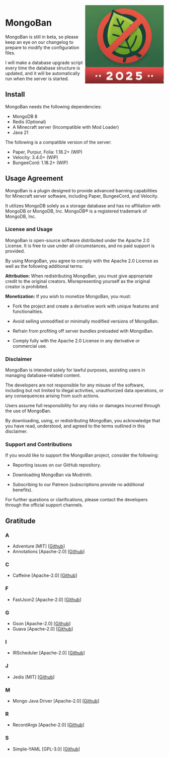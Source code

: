 <img src="./assets/MongoBan_2025_cmp.png" alt="Logo" align="right" width="250">

# MongoBan
MongoBan is still in beta, so please keep an eye on our changelog to prepare to modify the configuration files.

I will make a database upgrade script every time the database structure is updated, and it will be automatically run when the server is started.

## Install

MongoBan needs the following dependencies:

- MongoDB 8
- Redis (Optional)
- A Minecraft server (Incompatible with Mod Loader)
- Java 21

The following is a compatible version of the server:

- Paper, Purpur, Folia: 1.18.2+ (WIP)
- Velocity: 3.4.0+ (WIP)
- BungeeCord: 1.18.2+ (WIP)

## Usage Agreement

MongoBan is a plugin designed to provide advanced banning capabilities for Minecraft server software,
including Paper, BungeeCord, and Velocity.

It utilizes MongoDB solely as a storage database and has no affiliation with MongoDB or MongoDB,
Inc. MongoDB® is a registered trademark of MongoDB, Inc.

### License and Usage

MongoBan is open-source software distributed under the Apache 2.0 License.
It is free to use under all circumstances, and no paid support is provided.

By using MongoBan, you agree to comply with the Apache 2.0 License as well as the following additional terms:

**Attribution:** When redistributing MongoBan, you must give appropriate credit to the original creators.
Misrepresenting yourself as the original creator is prohibited.

**Monetization:** If you wish to monetize MongoBan, you must:

- Fork the project and create a derivative work with unique features and functionalities.

- Avoid selling unmodified or minimally modified versions of MongoBan.

- Refrain from profiting off server bundles preloaded with MongoBan.

- Comply fully with the Apache 2.0 License in any derivative or commercial use.

### Disclaimer

MongoBan is intended solely for lawful purposes, assisting users in managing database-related content.

The developers are not responsible for any misuse of the software, including but not limited to illegal activities,
unauthorized data operations, or any consequences arising from such actions.

Users assume full responsibility for any risks or damages incurred through the use of MongoBan.

By downloading, using, or redistributing MongoBan, you acknowledge that you have read, understood,
and agreed to the terms outlined in this disclaimer.

### Support and Contributions

If you would like to support the MongoBan project, consider the following:

- Reporting issues on our GitHub repository.

- Downloading MongoBan via Modrinth.

- Subscribing to our Patreon (subscriptions provide no additional benefits).

For further questions or clarifications, please contact the developers through the official support channels.

## Gratitude

### A
- Adventure [MIT] [[Github](https://github.com/KyoriPowered/adventure)]
- Annotations [Apache-2.0] [[Github](https://github.com/JetBrains/java-annotations)]

### C
- Caffeine [Apache-2.0] [[Github](https://github.com/ben-manes/caffeine)]

### F
- FastJson2 [Apache-2.0] [[Github](https://github.com/alibaba/fastjson2)]

### G
- Gson [Apache-2.0] [[Github](https://github.com/google/gson)]
- Guava [Apache-2.0] [[Github](https://github.com/google/guava)]

### I
- IRScheduler [Apache-2.0] [[Github](https://github.com/404Setup/irs)]

### J
- Jedis [MIT] [[Github](https://github.com/redis/jedis)]

### M
- Mongo Java Driver [Apache-2.0] [[Github](https://github.com/mongodb/mongo-java-driver)]

### R
- RecordArgs [Apache-2.0] [[Github](https://github.com/nipafx/record-args)]

### S
- Simple-YAML [GPL-3.0] [[Github](https://github.com/Carleslc/Simple-YAML)]